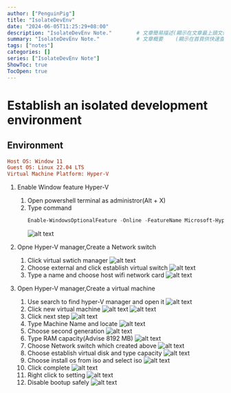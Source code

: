 ```yaml
---
author: ["PenguinPig"]
title: "IsolateDevEnv"
date: "2024-06-05T11:25:29+08:00"
description: "IsolateDevEnv Note."        # 文章簡易描述(顯示在文章最上頭文件標題之前)
summary: "IsolateDevEnv Note."            # 文章概要    (顯示在首頁供快速查看)
tags: ["notes"]
categories: []
series: ["IsolateDevEnv Note"]
ShowToc: true
TocOpen: true
---
```


# Establish an isolated development environment

## Environment
```ini
Host OS: Window 11
Guest OS: Linux 22.04 LTS
Virtual Machine Platform: Hyper-V
```
1.  Enable Window feature Hyper-V
    1.  Open powershell terminal as administror(Alt + X)
    2.  Type command
        ```powershell
        Enable-WindowsOptionalFeature -Online -FeatureName Microsoft-Hyper-V -All
        ```
        ![alt text](/static/images/IsolateDevEnv/step0.png)
        
2. Opne Hyper-V manager,Create a Network switch
   1. Click virtual swtich manager
        ![alt text](/static/images/IsolateDevEnv/network1.png)
   2. Choose external and click establish virtual switch
        ![alt text](/static/images/IsolateDevEnv/network2.png)
   3. Type a name and choose host wifi network card
        ![alt text](/static/images/IsolateDevEnv/network3.png)
3. Open Hyper-V manager,Create a virtual machine
   1. Use search to find hyper-V manager and open it
        ![alt text](/static/images/IsolateDevEnv/step1.png)
   2. Click new virtual machine
        ![alt text](/static/images/IsolateDevEnv/step2.png)
        ![alt text](/static/images/IsolateDevEnv/step3.png)
   3. Click next step
        ![alt text](/static/images/IsolateDevEnv/step4.png)
   4. Type Machine Name and locate
        ![alt text](/static/images/IsolateDevEnv/step5.png)
   5. Choose second generation
        ![alt text](/static/images/IsolateDevEnv/step6.png)
   6. Type RAM capacity(Advise 8192 MB)
        ![alt text](/static/images/IsolateDevEnv/step7.png)
   7. Choose Network switch which created above
        ![alt text](/static/images/IsolateDevEnv/step8.png)
   8. Choose establish virtual disk and type capacity
        ![alt text](/static/images/IsolateDevEnv/step9.png)
   9. Choose install os from iso and select iso
        ![alt text](/static/images/IsolateDevEnv/step10.png)
   10. Click complete
        ![alt text](/static/images/IsolateDevEnv/step11.png)
   11. Right click to setting
        ![alt text](/static/images/IsolateDevEnv/step12.png)
   12. Disable bootup safely
        ![alt text](/static/images/IsolateDevEnv/step13.png)